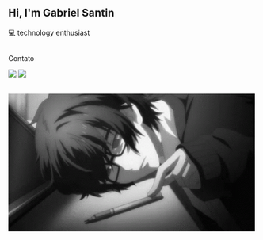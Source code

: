 ## Hi, I'm Gabriel Santin

💻 technology enthusiast
  
##
  Contato
<div> 
  <a href="https://www.instagram.com/gabrielsantinsaab" target="_blank"><img src="https://img.shields.io/badge/-Instagram-%23E4405F?style=for-the-badge&logo=instagram&logoColor=white" target="_blank"></a>
  <a href="https://www.linkedin.com/in/gabriel-santin-alves-saab-019597364/" target="_blank"><img src="https://img.shields.io/badge/-LinkedIn-%230077B5?style=for-the-badge&logo=linkedin&logoColor=white" target="_blank"></a> 
  
</div>

##

![animeboy](https://github.com/gabrielwsantin/gabrielwsantin/blob/main/anime-boy-bored-playing-25977uagnvgirk1m.gif?raw=true)

          
          

